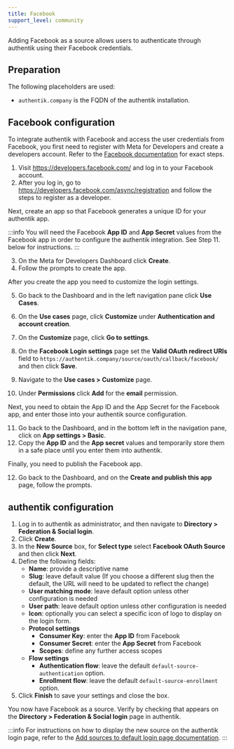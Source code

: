 ```yaml
---
title: Facebook
support_level: community
---
```


Adding Facebook as a source allows users to authenticate through authentik using their Facebook credentials.

## Preparation

The following placeholders are used:

- `authentik.company` is the FQDN of the authentik installation.

## Facebook configuration

To integrate authentik with Facebook and access the user credentials from Facebook, you first need to register with Meta for Developers and create a developers account. Refer to the [Facebook documentation](https://developers.facebook.com/docs/development) for exact steps.

1. Visit https://developers.facebook.com/ and log in to your Facebook account.
2. After you log in, go to https://developers.facebook.com/async/registration and follow the steps to register as a developer.

Next, create an app so that Facebook generates a unique ID for your authentik app.

:::info
You will need the Facebook **App ID** and **App Secret** values from the Facebook app in order to configure the authentik integration. See Step 11. below for instructions.
:::

3. On the Meta for Developers Dashboard click **Create**.
4. Follow the prompts to create the app.

After you create the app you need to customize the login settings.

5. Go back to the Dashboard and in the left navigation pane click **Use Cases**.
6. On the **Use cases** page, click **Customize** under **Authentication and account creation**.
7. On the **Customize** page, click **Go to settings**.
8. On the **Facebook Login settings** page set the **Valid OAuth redirect URIs** field to `https://authentik.company/source/oauth/callback/facebook/` and then click **Save**.

9. Navigate to the **Use cases > Customize** page.
10. Under **Permissions** click **Add** for the **email** permission.

Next, you need to obtain the App ID and the App Secret for the Facebook app, and enter those into your authentik source configuration.

11. Go back to the Dashboard, and in the bottom left in the navigation pane, click on **App settings > Basic**.
12. Copy the **App ID** and the **App secret** values and temporarily store them in a safe place until you enter them into authentik.

Finally, you need to publish the Facebook app.

12. Go back to the Dashboard, and on the **Create and publish this app** page, follow the prompts.

## authentik configuration

1. Log in to authentik as administrator, and then navigate to **Directory > Federation & Social login**.
2. Click **Create**.
3. In the **New Source** box, for **Select type** select **Facebook OAuth Source** and then click **Next**.
4. Define the following fields:
    - **Name**: provide a descriptive name
    - **Slug**: leave default value (If you choose a different slug then the default, the URL will need to be updated to reflect the change)
    - **User matching mode**: leave default option unless other configuration is needed
    - **User path**: leave default option unless other configuration is needed
    - **Icon**: optionally you can select a specific icon of logo to display on the login form.
    - **Protocol settings**
        - **Consumer Key**: enter the **App ID** from Facebook
        - **Consumer Secret**: enter the **App Secret** from Facebook
        - **Scopes**: define any further access scopes
    - **Flow settings**
        - **Authentication flow**: leave the default `default-source-authentication` option.
        - **Enrollment flow**: leave the default `default-source-enrollment` option.
5. Click **Finish** to save your settings and close the box.

You now have Facebook as a source. Verify by checking that appears on the **Directory > Federation & Social login** page in authentik.

:::info
For instructions on how to display the new source on the authentik login page, refer to the [Add sources to default login page documentation](../../index.md#add-sources-to-default-login-page).
:::
